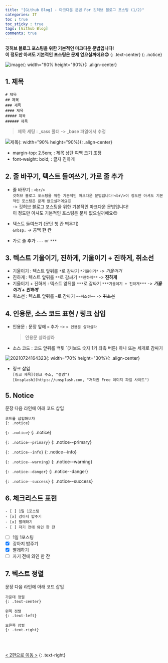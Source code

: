 ```yaml
---
title: "[Github Blog] - 마크다운 문법 For 깃허브 블로그 포스팅 (1/2)"
categories: IT
toc : true
toc_sticky : true
tags: [Github Blog] 
comments: true
---
```


**깃허브 블로그 포스팅을 위한 기본적인 마크다운 문법입니다!<br/>이 정도만 아셔도 기본적인 포스팅은 문제 없으실꺼에요😊**
{: .text-center}
{: .notice}

![image](https://user-images.githubusercontent.com/86281619/126859554-45f23910-0618-4ecb-b2fe-fd1a0b340eff.png){: width="90% height="90%}{: .align-center}

## 1. 제목

```
# 제목
## 제목
### 제목
#### 제목
##### 제목
###### 제목
```

> 제목 세팅 : _sass 폴더 -> _base 파일에서 수정

![제목](https://user-images.githubusercontent.com/86281619/126860055-36668e18-d13e-460c-b9c8-6cc95b697a7b.png){: width="90% height="90%}{: .align-center}

  * margin-top: 2.5em; : 제목 상단 여백 크기 조정
  * font-weight: bold; : 글자 진하게

## 2. 줄 바꾸기, 텍스트 들여쓰기, 가로 줄 추가

* 줄 바꾸기 : `<br/>`<br/>
  `깃허브 블로그 포스팅을 위한 기본적인 마크다운 문법입니다!<br/>이 정도만 아셔도 기본적인 포스팅은 문제 없으실꺼에요😊`<br/>
  -> 깃허브 블로그 포스팅을 위한 기본적인 마크다운 문법입니다!<br/>이 정도만 아셔도 기본적인 포스팅은 문제 없으실꺼에요😊

* 텍스트 들여쓰기 (문단 첫 칸 띄우기)<br/>
  `&nbsp;` -> 공백 한 칸

* 가로 줄 추가
  `---` or `***`

## 3. 텍스트 기울이기, 진하게, 기울이기 + 진하게, 취소선

* 기울이기 : 텍스트 앞뒤를 `*`로 감싸기 `*기울이기*` -> *기울이기* 
* 진하게 : 텍스트 앞뒤를 `**`로 감싸기 `**진하게**` -> **진하게**
* 기울이기 + 진하게 : 텍스트 앞뒤를 `***`로 감싸기 `***기울이기 + 진하게***` -> ***기울이기 + 진하게***
* 취소선 : 텍스트 앞뒤를 `~`로 감싸기 `~~취소선~~` -> ~~취소선~~

## 4. 인용문, 소스 코드 표현 / 링크 삽입

* 인용문 : 문장 앞에 `>` 추가 -> `> 인용문 샬라샬라`<br/>
  > 인용문 샬라샬라

* 소스 코드 : 코드 앞뒤를 백팃 `(키보드 숫자 1키 좌측 버튼) 하나 또는 세개로 감싸기
 
 ![20210724164323](https://user-images.githubusercontent.com/86281619/126861415-fe8ef81f-ecb2-4502-9511-b8ef6c8ab4df.png){: width="70% height="30%}{: .align-center}

* 링크 삽입<br/>
  `[링크 제목](링크 주소, "설명")`<br/>
  `[Unsplash](https://unsplash.com, "저작권 Free 이미지 파일 사이트")`

## 5. Notice 

문장 다음 라인에 아래 코드 삽입<br/>
```
코드를 삽입해보자
{: .notice}
```

`{: .notice}`
{: .notice}

`{: .notice--primary}`
{: .notice--primary}

`{: .notice--info}`
{: .notice--info}

`{: .notice--warning}`
{: .notice--warning}

`{: .notice--danger}`
{: .notice--danger}

`{: .notice--success}`
{: .notice--success}


## 6. 체크리스트 표현

```
- [ ] 1일 1포스팅
- [x] 강아지 밥주기
- [x] 빨래하기
- [ ] 자기 전에 와인 한 잔
```
- [ ] 1일 1포스팅
- [x] 강아지 밥주기
- [x] 빨래하기
- [ ] 자기 전에 와인 한 잔

## 7. 텍스트 정렬

문장 다음 라인에 아래 코드 삽입

```
가운데 정렬
{: .text-center}

왼쪽 정렬
{: .text-left}

오른쪽 정렬
{: .text-right}
```

<br/>
<br/>

[< 2편으로 이동 >](https://readyfornewnormal.github.io/it/IT2/)
{: .text-right}

